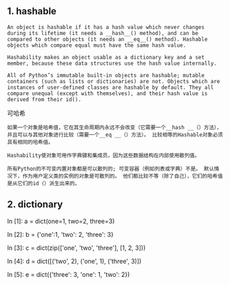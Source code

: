 ## 1. hashable

    An object is hashable if it has a hash value which never changes during its lifetime (it needs a __hash__() method), and can be compared to other objects (it needs an __eq__() method). Hashable objects which compare equal must have the same hash value.

    Hashability makes an object usable as a dictionary key and a set member, because these data structures use the hash value internally.

    All of Python’s immutable built-in objects are hashable; mutable containers (such as lists or dictionaries) are not. Objects which are instances of user-defined classes are hashable by default. They all compare unequal (except with themselves), and their hash value is derived from their id().
可哈希

    如果一个对象是哈希值，它在其生命周期内永远不会改变（它需要一个__hash __（）方法），并且可以与其他对象进行比较（需要一个__eq __（）方法）。 比较相等的Hashable对象必须具有相同的哈希值。

    Hashability使对象可用作字典键和集成员，因为这些数据结构在内部使用散列值。

    所有Python的不可变内置对象都是可以散列的; 可变容器（例如列表或字典）不是。 默认情况下，作为用户定义类的实例的对象是可散列的。 他们都比较不等（除了自己），它们的哈希值是从它们的id（）派生出来的。
    
 ## 2. dictionary 
 In [1]: a = dict(one=1, two=2, three=3)

In [2]: b = {'one':1, 'two': 2, 'three': 3}

In [3]: c = dict(zip(['one', 'two', 'three'], [1, 2, 3]))

In [4]: d = dict([('two', 2), ('one', 1), ('three', 3)])

In [5]: e = dict({'three': 3, 'one': 1, 'two': 2})
